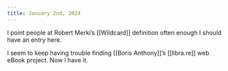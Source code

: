 ```yaml
---
title: January 2nd, 2024
---
```

I point people at Robert Merki’s [[Wildcard]] definition often enough I should have an entry here.

I seem to keep having trouble finding [[Boris Anthony]]’s [[libra.re]] web eBook project. Now I have it.